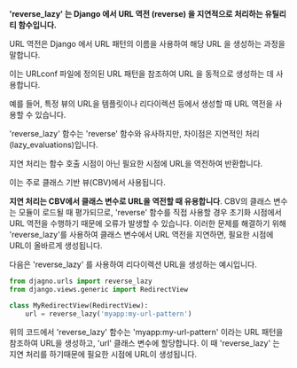 **'reverse_lazy' 는 Django 에서 URL 역전 (reverse) 을 지연적으로 처리하는 유틸리티 함수입니다.**

URL 역전은 Django 에서 URL 패턴의 이름을 사용하여 해당 URL 을 생성하는 과정을 말합니다.

이는 URLconf 파일에 정의된 URL 패턴을 참조하여 URL 을 동적으로 생성하는 데 사용합니다.

예를 들어, 특정 뷰의 URL을 템플릿이나 리다이렉션 등에서 생성할 때 URL 역전을 사용할 수 있습니다.

'reverse_lazy' 함수는 'reverse' 함수와 유사하지만, 차이점은 지연적인 처리(lazy_evaluations)입니다.

지연 처리는 함수 호출 시점이 아닌 필요한 시점에 URL을 역전하여 반환합니다. 

이는 주로 클래스 기반 뷰(CBV)에서 사용됩니다.



**지연 처리는 CBV에서 클래스 변수로 URL을 역전할 때 유용합니다**. CBV의 클래스 변수는 모듈이 로드될 때 평가되므로, 'reverse' 함수를 직접 사용할 경우 초기화 시점에서 URL 역전을 수행하기 때문에 오류가 발생할 수 있습니다. 이러한 문제를 해결하기 위해 'reverse_lazy'를 사용하여 클래스 변수에서 URL 역전을 지연하면, 필요한 시점에 URL이 올바르게 생성됩니다.



다음은 'reverse_lazy' 를 사용하여 리다이렉션 URL을 생성하는 예시입니다.

```python
from djagno.urls import reverse_lazy
from django.views.generic import RedirectView

class MyRedirectView(RedirectView):
    url = reverse_lazy('myapp:my-url-pattern')
```

위의 코드에서 'reverse_lazy' 함수는 'myapp:my-url-pattern' 이라는 URL 패턴을 참조하여 URL을 생성하고, 'url' 클래스 변수에 할당합니다. 이 때 'reverse_lazy' 는 지연 처리를 하기때문에 필요한 시점에 URL이 생성됩니다.

 